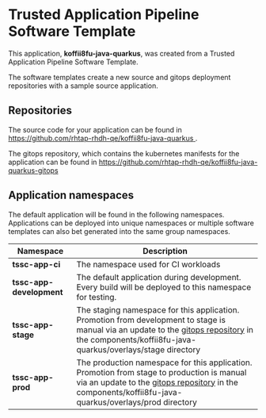 # Trusted Application Pipeline Software Template

This application, **koffii8fu-java-quarkus**, was created from a Trusted Application Pipeline Software Template.

The software templates create a new source and gitops deployment repositories with a sample source application. 

## Repositories

The source code for your application can be found in [https://github.com/rhtap-rhdh-qe/koffii8fu-java-quarkus ](https://github.com/rhtap-rhdh-qe/koffii8fu-java-quarkus ).
 
The gitops repository, which contains the kubernetes manifests for the application can be found in 
[https://github.com/rhtap-rhdh-qe/koffii8fu-java-quarkus-gitops ](https://github.com/rhtap-rhdh-qe/koffii8fu-java-quarkus-gitops ) 

## Application namespaces 

The default application will be found in the following namespaces. Applications can be deployed into unique namespaces or multiple software templates can also bet generated into the same group namespaces.  

|  Namespace   |  Description   |  
| -------- | -------- |
| **tssc-app-ci** | The namespace used for CI workloads |
| **tssc-app-development** | The default application during development. Every build will be deployed to this namespace for testing. |
| **tssc-app-stage** | The staging namespace for this application. Promotion from development to stage is manual via an update to the [gitops repository](https://github.com/rhtap-rhdh-qe/koffii8fu-java-quarkus-gitops ) in the components/koffii8fu-java-quarkus/overlays/stage directory |
| **tssc-app-prod** | The production namespace for this application. Promotion from stage to production is manual via an update to the [gitops repository](https://github.com/rhtap-rhdh-qe/koffii8fu-java-quarkus-gitops ) in the components/koffii8fu-java-quarkus/overlays/prod directory |